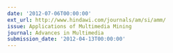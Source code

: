 ```yaml
---
date: '2012-07-06T00:00:00'
ext_url: http://www.hindawi.com/journals/am/si/amm/
issue: Applications of Multimedia Mining
journal: Advances in Multimedia
submission_date: '2012-04-13T00:00:00'
---
```

